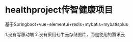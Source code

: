 # healthproject传智健康项目
基于Springboot+vue+elementui+redis+mybatis+mybatisplus

1.没有写移动端
2.没有采用七牛云存储图片，而是使用的腾讯云


